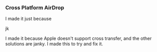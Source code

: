 ### Cross Platform AirDrop ###
I made it just because

jk

I made it because Apple doesn't support cross transfer, and the other solutions are janky. I made this to try and fix it.
